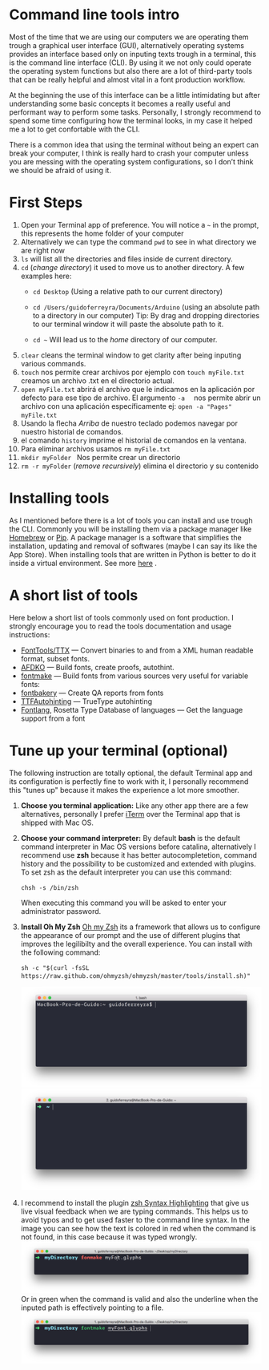 # Command line tools intro

Most of the time that we are using our computers we are operating them trough a graphical user interface (GUI), alternatively operating systems provides an interface based only on inputing texts trough in a terminal, this is the command line interface (CLI). By using it we not only could operate the operating system functions but also there are a lot of third-party tools that can be really helpful and almost vital in a font production workflow. 

At the beginning the use of this interface can be a little intimidating but after understanding some basic concepts it becomes a really useful and performant way to perform some tasks. Personally, I strongly recommend to spend some time configuring how the terminal looks, in my case it helped me a lot to get confortable with the CLI.

There is a common idea that using the terminal without being an expert can break your computer, I think is really hard to crash your computer unless you are messing with the operating system configurations, so I don’t think we should be afraid of using it.

# First Steps

1. Open your Terminal app of preference. You will notice a `~` in the prompt, this represents the home folder of your computer
2. Alternatively we can type the command `pwd`  to see in what directory we are right now
3. `ls`  will list all the directories and files  inside de current directory.
4. `cd`  (_change directory_)  it used to move us to another directory. A few examples here:
   - `cd Desktop` (Using a relative path to our current directory)

   - `cd /Users/guidoferreyra/Documents/Arduino` (using an absolute path to a directory in our computer) 
     Tip: By drag and dropping directories to our terminal window it will paste the absolute path to it.
   - `cd ~` Will lead us to the _home_ directory of our computer.
5. `clear` cleans the terminal window to get clarity after being inputing various commands.
6. `touch` nos permite crear archivos por ejemplo con `touch myFile.txt`  creamos un archivo .txt en el directorio actual.
7. `open myFile.txt` abrirá el archivo que le indicamos en la aplicación por defecto para ese tipo de archivo.
   El argumento `-a  ` nos permite abrir un archivo con una aplicación específicamente ej: `open -a "Pages" myFile.txt` 
8. Usando la flecha _Arriba_ de nuestro teclado podemos navegar por nuestro historial de comandos.
9. el comando `history` imprime el historial de comandos en la ventana.
10. Para eliminar archivos usamos `rm myFile.txt ` 
11. `mkdir myFolder ` Nos permite crear un directorio 
12. `rm -r myFolder`   (_remove recursively_) elimina el directorio y su contenido

# Installing tools

As I mentioned before there is a lot of tools you can install and use trough the CLI. Commonly you will be installing them via a package manager like [Homebrew](https://brew.sh/) or [Pip](https://pypi.org/). A package manager is a software that simplifies the installation, updating and removal of softwares (maybe I can say its like the App Store). When installing tools that are written in Python is better to do it inside a virtual environment. See more [here](1_setup-a-Python-virtual-environment.md) .

# A short list of tools

Here below a short list of tools commonly used on font production. I strongly encourage you to read the tools documentation and usage instructions:

- [FontTools/TTX](https://fonttools.readthedocs.io/en/latest/) — Convert binaries to and from a XML human readable format, subset fonts.
- [AFDKO](https://github.com/adobe-type-tools/afdko) — Build fonts, create proofs, autothint.
- [fontmake](https://github.com/googlefonts/fontmake) — Build fonts from various sources very useful for variable fonts:
- [fontbakery](https://font-bakery.readthedocs.io/en/stable/) — Create QA reports from fonts
- [TTFAutohinting](https://www.freetype.org/ttfautohint/) — TrueType autohinting
- [Fontlang](https://github.com/rosettatype/langs-db),  Rosetta Type Database of languages — Get the language support from a font



# Tune up your terminal (optional)

The following instruction are totally optional, the default Terminal app and its configuration is perfectly fine to work with it, I personally recommend this "tunes up" because it makes the experience a lot more smoother.

1. **Choose you terminal application:** Like any other app there are a few alternatives, personally I prefer [iTerm](https://www.iterm2.com/) over the Terminal app that is shipped with Mac OS.

2. **Choose your command interpreter:** By default **bash** is the default command interpreter in Mac OS versions before catalina, alternatively I recommend use **zsh** because it has better autocompletetion, command history and the possibility to be customized and extended with plugins. To set zsh as the default interpreter you can use this command:

   ```
   chsh -s /bin/zsh
   ```

   When executing this command you will be asked to enter your administrator password.

3. **Install Oh My Zsh**  [Oh my Zsh](https://ohmyz.sh/) its a framework that allows us to configure the appearance of our prompt and the use of different plugins that improves the legilibilty and the overall experience. You can install with the following command:

   ```
   sh -c "$(curl -fsSL https://raw.github.com/ohmyzsh/ohmyzsh/master/tools/install.sh)"
   ```

   ![pre](img/pre.png)![post](img/post.png)

4. I recommend to install the plugin [zsh Syntax Highlighting](https://github.com/zsh-users/zsh-syntax-highlighting) that give us live visual feedback when we are typing commands. This helps us to avoid typos and to get used faster to the command line syntax. In the image you can see how the text is colored in red when the command is not found, in this case because it was typed wrongly.
   ![Captura de pantalla 2020-06-19 a la(s) 20.11.21](img/syntaxhighliting.png)
   Or in green when the command is valid and also the underline when the inputed path is effectively pointing to a file.
   ![Captura de pantalla 2020-06-19 a la(s) 20.11.08](img/syntaxhighliting2.png)

